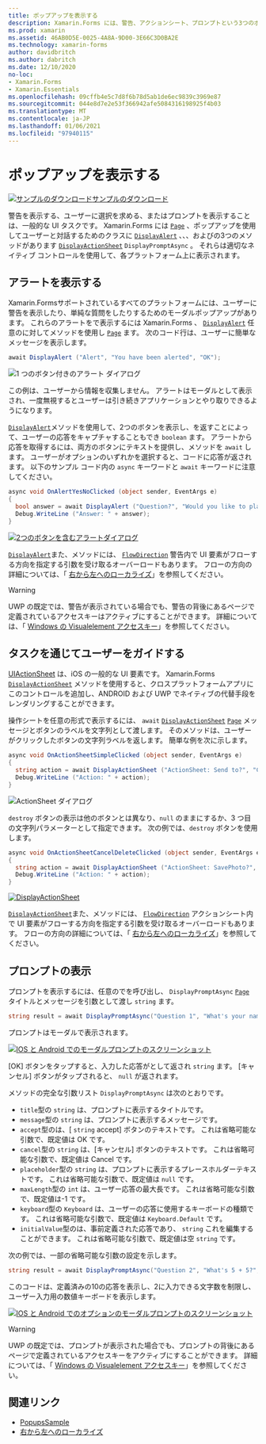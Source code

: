 ```yaml
---
title: ポップアップを表示する
description: Xamarin.Forms には、警告、アクションシート、プロンプトという3つのポップアップに似たユーザーインターフェイス要素が用意されています。 この記事では、アラート、アクションシート、およびプロンプト Api を使用して、ユーザーに簡単な質問をするダイアログボックスを表示したり、ユーザーにタスクを案内したり、プロンプトを表示したりする方法について説明します。
ms.prod: xamarin
ms.assetid: 46AB0D5E-0025-4A8A-9D00-3E66C3D0BA2E
ms.technology: xamarin-forms
author: davidbritch
ms.author: dabritch
ms.date: 12/10/2020
no-loc:
- Xamarin.Forms
- Xamarin.Essentials
ms.openlocfilehash: 09cffb4e5c7d8f6b78d5ab1de6ec9839c3969e87
ms.sourcegitcommit: 044e8d7e2e53f366942afe5084316198925f4b03
ms.translationtype: MT
ms.contentlocale: ja-JP
ms.lasthandoff: 01/06/2021
ms.locfileid: "97940115"
---
```

# <a name="display-pop-ups"></a>ポップアップを表示する

[![サンプルのダウンロード](~/media/shared/download.png)サンプルのダウンロード](/samples/xamarin/xamarin-forms-samples/navigation-pop-ups)

警告を表示する、ユーザーに選択を求める、またはプロンプトを表示することは、一般的な UI タスクです。 Xamarin.Forms には [`Page`](xref:Xamarin.Forms.Page) 、ポップアップを使用してユーザーと対話するためのクラスに [`DisplayAlert`](xref:Xamarin.Forms.Page.DisplayAlert*) 、、、およびの3つのメソッドがあります [`DisplayActionSheet`](xref:Xamarin.Forms.Page.DisplayActionSheet*) `DisplayPromptAsync` 。 それらは適切なネイティブ コントロールを使用して、各プラットフォーム上に表示されます。

## <a name="display-an-alert"></a>アラートを表示する

Xamarin.Formsサポートされているすべてのプラットフォームには、ユーザーに警告を表示したり、単純な質問をしたりするためのモーダルポップアップがあります。 これらのアラートをで表示するには Xamarin.Forms 、 [`DisplayAlert`](xref:Xamarin.Forms.Page.DisplayAlert*) 任意のに対してメソッドを使用し [`Page`](xref:Xamarin.Forms.Page) ます。 次のコード行は、ユーザーに簡単なメッセージを表示します。

```csharp
await DisplayAlert ("Alert", "You have been alerted", "OK");
```

![1 つのボタン付きのアラート ダイアログ](pop-ups-images/alert.png)

この例は、ユーザーから情報を収集しません。 アラートはモーダルとして表示され、一度無視するとユーザーは引き続きアプリケーションとやり取りできるようになります。

[`DisplayAlert`](xref:Xamarin.Forms.Page.DisplayAlert*)メソッドを使用して、2つのボタンを表示し、を返すことによって、ユーザーの応答をキャプチャすることもでき `boolean` ます。 アラートから応答を取得するには、両方のボタンにテキストを提供し、メソッドを `await` します。 ユーザーがオプションのいずれかを選択すると、コードに応答が返されます。 以下のサンプル コード内の `async` キーワードと `await` キーワードに注意してください。

```csharp
async void OnAlertYesNoClicked (object sender, EventArgs e)
{
  bool answer = await DisplayAlert ("Question?", "Would you like to play a game", "Yes", "No");
  Debug.WriteLine ("Answer: " + answer);
}
```

[![2つのボタンを含むアラートダイアログ](pop-ups-images/alert2-sml.png)](pop-ups-images/alert2.png#lightbox)

[`DisplayAlert`](xref:Xamarin.Forms.Page.DisplayAlert*)また、メソッドには、 [`FlowDirection`](xref:Xamarin.Forms.FlowDirection) 警告内で UI 要素がフローする方向を指定する引数を受け取るオーバーロードもあります。 フローの方向の詳細については、「 [右から左へのローカライズ](~/xamarin-forms/app-fundamentals/localization/right-to-left.md)」を参照してください。

> [!WARNING]
> UWP の既定では、警告が表示されている場合でも、警告の背後にあるページで定義されているアクセスキーはアクティブにすることができます。 詳細については、「 [Windows の Visualelement アクセスキー](~/xamarin-forms/platform/windows/visualelement-access-keys.md)」を参照してください。

## <a name="guide-users-through-tasks"></a>タスクを通じてユーザーをガイドする

[UIActionSheet](https://developer.apple.com/library/ios/documentation/uikit/reference/uiactionsheet_class/Reference/Reference.html) は、iOS の一般的な UI 要素です。 Xamarin.Forms [`DisplayActionSheet`](xref:Xamarin.Forms.Page.DisplayActionSheet*) メソッドを使用すると、クロスプラットフォームアプリにこのコントロールを追加し、ANDROID および UWP でネイティブの代替手段をレンダリングすることができます。

操作シートを任意の形式で表示するには、 `await` [`DisplayActionSheet`](xref:Xamarin.Forms.Page.DisplayActionSheet*) [`Page`](xref:Xamarin.Forms.Page) メッセージとボタンのラベルを文字列として渡します。 そのメソッドは、ユーザーがクリックしたボタンの文字列ラベルを返します。 簡単な例を次に示します。

```csharp
async void OnActionSheetSimpleClicked (object sender, EventArgs e)
{
  string action = await DisplayActionSheet ("ActionSheet: Send to?", "Cancel", null, "Email", "Twitter", "Facebook");
  Debug.WriteLine ("Action: " + action);
}
```

![ActionSheet ダイアログ](pop-ups-images/action.png)

`destroy` ボタンの表示は他のボタンとは異なり、`null` のままにするか、3 つ目の文字列パラメーターとして指定できます。 次の例では、`destroy` ボタンを使用します。

```csharp
async void OnActionSheetCancelDeleteClicked (object sender, EventArgs e)
{
  string action = await DisplayActionSheet ("ActionSheet: SavePhoto?", "Cancel", "Delete", "Photo Roll", "Email");
  Debug.WriteLine ("Action: " + action);
}
```

[![DisplayActionSheet](pop-ups-images/action2-sml.png "[破棄] ボタンがある操作シートダイアログ")](pop-ups-images/action2.png#lightbox "[破棄] ボタンがある操作シートダイアログ")

[`DisplayActionSheet`](xref:Xamarin.Forms.Page.DisplayActionSheet*)また、メソッドには、 [`FlowDirection`](xref:Xamarin.Forms.FlowDirection) アクションシート内で UI 要素がフローする方向を指定する引数を受け取るオーバーロードもあります。 フローの方向の詳細については、「 [右から左へのローカライズ](~/xamarin-forms/app-fundamentals/localization/right-to-left.md)」を参照してください。

## <a name="display-a-prompt"></a>プロンプトの表示

プロンプトを表示するには、任意のでを呼び出し、 `DisplayPromptAsync` [`Page`](xref:Xamarin.Forms.Page) タイトルとメッセージを引数として渡し `string` ます。

```csharp
string result = await DisplayPromptAsync("Question 1", "What's your name?");
```

プロンプトはモーダルで表示されます。

[![IOS と Android でのモーダルプロンプトのスクリーンショット](pop-ups-images/simple-prompt.png "モーダルプロンプト")](pop-ups-images/simple-prompt-large.png#lightbox "モーダルプロンプト")

[OK] ボタンをタップすると、入力した応答がとして返され `string` ます。 [キャンセル] ボタンがタップされると、 `null` が返されます。

メソッドの完全な引数リスト `DisplayPromptAsync` は次のとおりです。

- `title`型の `string` は、プロンプトに表示するタイトルです。
- `message`型の `string` は、プロンプトに表示するメッセージです。
- `accept`型のは、[ `string` accept] ボタンのテキストです。 これは省略可能な引数で、既定値は OK です。
- `cancel`型の `string` は、[キャンセル] ボタンのテキストです。 これは省略可能な引数で、既定値は Cancel です。
- `placeholder`型の `string` は、プロンプトに表示するプレースホルダーテキストです。 これは省略可能な引数で、既定値は `null` です。
- `maxLength`型の `int` は、ユーザー応答の最大長です。 これは省略可能な引数で、既定値は-1 です。
- `keyboard`型の `Keyboard` は、ユーザーの応答に使用するキーボードの種類です。 これは省略可能な引数で、既定値は `Keyboard.Default` です。
- `initialValue`型のは、事前定義された応答であり、 `string` これを編集することができます。 これは省略可能な引数で、既定値は空 `string` です。

次の例では、一部の省略可能な引数の設定を示します。

```csharp
string result = await DisplayPromptAsync("Question 2", "What's 5 + 5?", initialValue: "10", maxLength: 2, keyboard: Keyboard.Numeric);
```

このコードは、定義済みの10の応答を表示し、2に入力できる文字数を制限し、ユーザー入力用の数値キーボードを表示します。

[![IOS と Android でのオプションのモーダルプロンプトのスクリーンショット](pop-ups-images/keyboard-prompt.png "モーダルプロンプト")](pop-ups-images/keyboard-prompt-large.png#lightbox "モーダルプロンプト")

> [!WARNING]
> UWP の既定では、プロンプトが表示された場合でも、プロンプトの背後にあるページで定義されているアクセスキーをアクティブにすることができます。 詳細については、「 [Windows の Visualelement アクセスキー](~/xamarin-forms/platform/windows/visualelement-access-keys.md)」を参照してください。

## <a name="related-links"></a>関連リンク

- [PopupsSample](/samples/xamarin/xamarin-forms-samples/navigation-pop-ups)
- [右から左へのローカライズ](~/xamarin-forms/app-fundamentals/localization/right-to-left.md)
